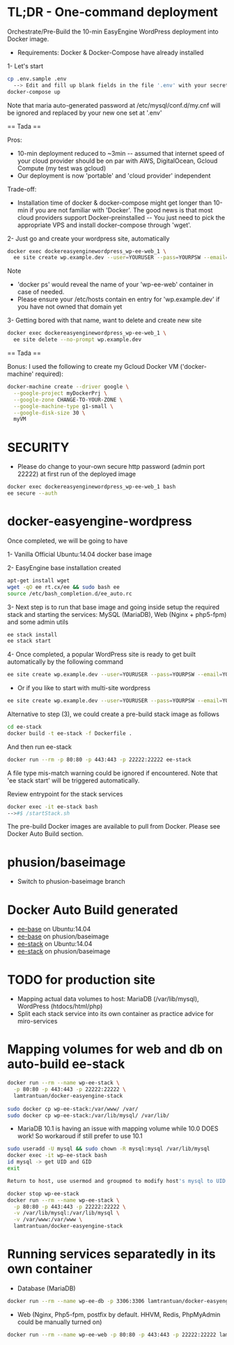 # TL;DR - One-command deployment
Orchestrate/Pre-Build the 10-min EasyEngine WordPress deployment into Docker image.

+ Requirements: Docker & Docker-Compose have already installed

1- Let's start
```sh
cp .env.sample .env 
  --> Edit and fill up blank fields in the file '.env' with your secret user & password
docker-compose up
```

Note that maria auto-generated password at /etc/mysql/conf.d/my.cnf will be ignored and replaced by your new one set at '.env'

== Tada == 

Pros:
+ 10-min deployment reduced to ~3min -- assumed that internet speed of your cloud provider should be on par with AWS, DigitalOcean, Gcloud Compute (my test was gcloud)
+ Our deployment is now 'portable' and 'cloud provider' independent

Trade-off:
- Installation time of docker & docker-compose might get longer than 10-min if you are not familiar with 'Docker'.  The good news is that most cloud providers support Docker-preinstalled -- You just need to pick the appropriate VPS and install docker-compose through 'wget'. 

2- Just go and create your wordpress site, automatically
```sh
docker exec dockereasyenginewordpress_wp-ee-web_1 \
  ee site create wp.example.dev --user=YOURUSER --pass=YOURPSW --email=YOUREMAIL
```

Note
+ 'docker ps' would reveal the name of your 'wp-ee-web' container in case of needed.
+ Please ensure your /etc/hosts contain en entry for 'wp.example.dev' if you have not owned that domain yet

3- Getting bored with that name, want to delete and create new site
```sh
docker exec dockereasyenginewordpress_wp-ee-web_1 \
  ee site delete --no-prompt wp.example.dev
```
== Tada ==

Bonus: I used the following to create my Gcloud Docker VM ('docker-machine' required):
```sh
docker-machine create --driver google \
  --google-project myDockerPrj \
  --google-zone CHANGE-TO-YOUR-ZONE \
  --google-machine-type g1-small \
  --google-disk-size 30 \
  myVM
```

# SECURITY
* Please do change to your-own secure http password (admin port 22222) at first run of the deployed image
```sh
docker exec dockereasyenginewordpress_wp-ee-web_1 bash
ee secure --auth
```

# docker-easyengine-wordpress
Once completed, we will be going to have

1- Vanilla Official Ubuntu:14.04 docker base image

2- EasyEngine base installation created
```sh
apt-get install wget
wget -qO ee rt.cx/ee && sudo bash ee
source /etc/bash_completion.d/ee_auto.rc
```

3- Next step is to run that base image and going inside setup the required stack and starting the services: MySQL (MariaDB), Web (Nginx + php5-fpm) and some admin utils
```sh
ee stack install
ee stack start
```

4- Once completed, a popular WordPress site is ready to get built automatically by the following command
```sh
ee site create wp.example.dev --user=YOURUSER --pass=YOURPSW --email=YOUREMAIL
```

+ Or if you like to start with multi-site wordpress
```sh
ee site create wp.example.dev --user=YOURUSER --pass=YOURPSW --email=YOUREMAIL --wpsubdom
```
	
Alternative to step (3), we could create a pre-build stack image as follows
```sh
cd ee-stack
docker build -t ee-stack -f Dockerfile .
```

And then run ee-stack
```sh
docker run --rm -p 80:80 -p 443:443 -p 22222:22222 ee-stack
```
A file type mis-match warning could be ignored if encountered.  Note that 'ee stack start' will be triggered automatically. 

Review entrypoint for the stack services
```sh
docker exec -it ee-stack bash
-->#$ /startStack.sh
```

The pre-build Docker images are available to pull from Docker.  Please see Docker Auto Build section. 

# phusion/baseimage
* Switch to phusion-baseimage branch

# Docker Auto Build generated
+ [ee-base](https://hub.docker.com/r/lamtrantuan/docker-easyengine-wordpress/) on Ubuntu:14.04
+ [ee-base](https://hub.docker.com/r/lamtrantuan/docker-easyengine-wordpress/) on phusion/baseimage
+ [ee-stack](https://hub.docker.com/r/lamtrantuan/docker-easyengine-stack/) on Ubuntu:14.04
+ [ee-stack](https://hub.docker.com/r/lamtrantuan/docker-easyengine-stack/) on phusion/baseimage

# TODO for production site
+ Mapping actual data volumes to host: MariaDB (/var/lib/mysql), WordPress (htdocs/html/php)
+ Split each stack service into its own container as practice advice for miro-services

# Mapping volumes for web and db on auto-build ee-stack
```sh
docker run --rm --name wp-ee-stack \
  -p 80:80 -p 443:443 -p 22222:22222 \
  lamtrantuan/docker-easyengine-stack
  
sudo docker cp wp-ee-stack:/var/www/ /var/
sudo docker cp wp-ee-stack:/var/lib/mysql/ /var/lib/
```

+ MariaDB 10.1 is having an issue with mapping volume while 10.0 DOES work! So workaroud if still prefer to use 10.1
```sh
sudo useradd -U mysql && sudo chown -R mysql:mysql /var/lib/mysql
docker exec -it wp-ee-stack bash
id mysql -> get UID and GID
exit

Return to host, use usermod and groupmod to modify host's mysql to UID and GID above 
```

```sh
docker stop wp-ee-stack
docker run --rm --name wp-ee-stack \
  -p 80:80 -p 443:443 -p 22222:22222 \
  -v /var/lib/mysql:/var/lib/mysql \
  -v /var/www:/var/www \
  lamtrantuan/docker-easyengine-stack
```

# Running services separatedly in its own container
* Database (MariaDB)
```bash
docker run --rm --name wp-ee-db -p 3306:3306 lamtrantuan/docker-easyengine-stack:db
```

* Web (Nginx, Php5-fpm, postfix by default.  HHVM, Redis, PhpMyAdmin could be manually turned on)
```bash
docker run --rm --name wp-ee-web -p 80:80 -p 443:443 -p 22222:22222 lamtrantuan/docker-easyengine-stack:web
```
